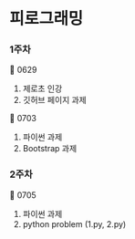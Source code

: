 ##
# 피로그래밍

### 1주차
🍪 0629
01. 제로초 인강
02. 깃허브 페이지 과제

🍪 0703
01. 파이썬 과제
01. Bootstrap 과제

### 2주차
🍪 0705
01. 파이썬 과제
02. python problem (1.py, 2.py)
